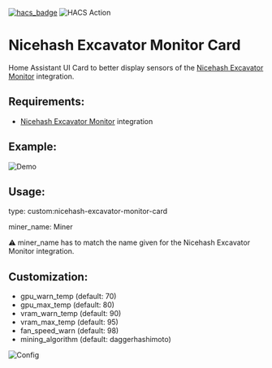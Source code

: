 [![hacs_badge](https://img.shields.io/badge/HACS-Custom-41BDF5.svg)](https://github.com/hacs/integration)
![HACS Action](https://github.com/MesserschmittX/hacs-nicehash-excavator/actions/workflows/hacs.yml/badge.svg?style=for-the-badge)


# Nicehash Excavator Monitor Card
Home Assistant UI Card to better display sensors of the [Nicehash Excavator Monitor](https://github.com/MesserschmittX/ha-nicehash-excavator-monitor) integration.


Requirements:
------
- [Nicehash Excavator Monitor](https://github.com/MesserschmittX/ha-nicehash-excavator-monitor) integration


Example:
------
![Demo](https://github.com/MesserschmittX/lovelace-nicehash-excavator-monitor-card/blob/bdb1e7395937f5c307aeb4f9e99d5ee0f4a79d0e/images/card_demo.png)


Usage:
------
type: custom:nicehash-excavator-monitor-card

miner_name: Miner

⚠ miner_name has to match the name given for the Nicehash Excavator Monitor integration.


Customization:
------
- gpu_warn_temp (default: 70)
- gpu_max_temp (default: 80)
- vram_warn_temp (default: 90)
- vram_max_temp (default: 95)
- fan_speed_warn (default: 98)
- mining_algorithm (default: daggerhashimoto)

![Config](https://github.com/MesserschmittX/lovelace-nicehash-excavator-monitor-card/blob/bdb1e7395937f5c307aeb4f9e99d5ee0f4a79d0e/images/card_config.png)
